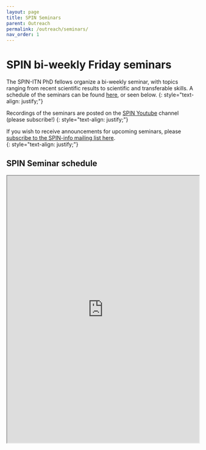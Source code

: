 ```yaml
---
layout: page
title: SPIN Seminars 
parent: Outreach 
permalink: /outreach/seminars/
nav_order: 1
---
```


# SPIN bi-weekly Friday seminars

The SPIN-ITN PhD fellows organize a bi-weekly seminar, with topics ranging from recent scientific results to scientific and transferable skills. A schedule of the seminars can be found [here](https://docs.google.com/document/d/1RG_EKlTnwqeV1ovWvbaG3KaZY_bVY0-tuwZmxSet3Pg/edit?usp=sharing), or seen below. 
{: style="text-align: justify;"}

Recordings of the seminars are posted on the [SPIN Youtube](https://www.youtube.com/channel/UCcsvKNYDSbeGuOVRhHZobIA) channel (please subscribe!)
{: style="text-align: justify;"}

If you wish to receive announcements for upcoming seminars, please [subscribe to the SPIN-info mailing list here](https://mailman.rrz.uni-hamburg.de/mailman/listinfo/spin-info).  
{: style="text-align: justify;"}

## SPIN Seminar schedule

<iframe width='100%' height='700' src="https://docs.google.com/document/d/e/2PACX-1vSLGfw2xekAKm6kXZF3F905-ER78lI1liPgugnZlCtBC2WifnCTGykh71Y0Sgmke2SQ6l1TGTDz9XtW/pub?embedded=true"></iframe>




